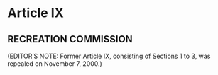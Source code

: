 Article IX
==========

RECREATION COMMISSION
---------------------

(EDITOR’S NOTE: Former Article IX, consisting of Sections 1 to 3, was repealed on November 7, 2000.)
